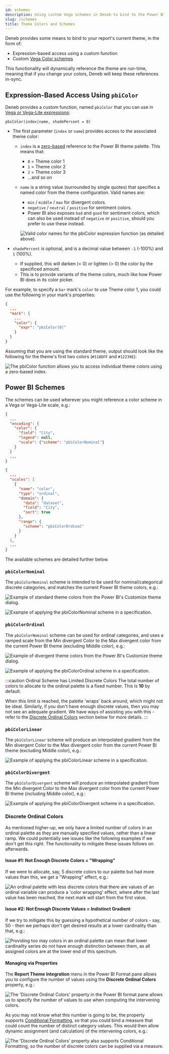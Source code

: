 ```yaml
---
id: schemes
description: Using custom Vega schemes in Deneb to bind to the Power BI report theme, as well as accessing Power BI report theme colors in-general.
slug: /schemes
title: Theme Colors and Schemes
---
```


Deneb provides some means to bind to your report's current theme, in the form of:

- Expression-based access using a custom function
- Custom [Vega Color schemes](https://vega.github.io/vega/docs/schemes/)

This functionality will dynamically reference the theme are run-time, meaning that if you change your colors, Deneb will keep these references in-sync.

## Expression-Based Access Using `pbiColor`

Deneb provides a custom function, named `pbiColor` that you can use in [Vega or Vega-Lite expressions](https://vega.github.io/vega/docs/expressions/):

```
pbiColor(index|name, shadePercent = 0)
```

- The first parameter (`index` or `name`) provides access to the associated theme color:

  - `index` is a [zero-based](https://en.wikipedia.org/wiki/Zero-based_numbering) reference to the Power BI theme palette. This means that:

    - `0` = Theme color 1
    - `1` = Theme color 2
    - `2` = Theme color 3
    - ...and so on

  - `name` is a string value (surrounded by single quotes) that specifies a named color from the theme configuration. Valid names are:

    - `min` / `middle` / `max` for divergent colors.
    - `negative` / `neutral` / `positive` for sentiment colors.
    - Power BI also exposes `bad` and `good` for sentiment colors, which can also be used instead of `negative` or `positive`, should you prefer to use these instead.

    ![Valid color names for the `pbiColor` expression function (as detailed above).](img/pbiColor-named.png "Valid color names for the `pbiColor` expression function (as detailed above).")

- `shadePercent` is optional, and is a decimal value between `-1` (-100%) and `1` (100%).

  - If supplied, this will darken (< 0) or lighten (> 0) the color by the specificed amount.
  - This is to provide variants of the theme colors, much like how Power BI does in its color picker.

For example, to specify a `bar` mark's `color` to use Theme color 1, you could use the following in your mark's properties:

```json
{
  ...
  "mark": {
    ...
    "color": {
      "expr": "pbiColor(0)"
    }
  }
}
```

Assuming that you are using the standard theme, output should look like the following for the theme's first two colors (`#118DFF` and `#12239E`):

![The pbiColor function allows you to access individual theme colors using a zero-based index.](img/pbiColor-simple-grid.png "The pbiColor function allows you to access individual theme colors using a zero-based index.")

## Power BI Schemes

The schemes can be used wherever you might reference a color scheme in a Vega or Vega-Lite scale, e.g.:

```json title=Vega-Lite showLineNumbers
{
  ...
  "encoding": {
    "color": {
      "field": "City",
      "legend": null,
      "scale": {"scheme": "pbiColorNominal"}
    }
  }
  ...
}
```

```json title=Vega showLineNumbers
{
  ...
  "scales": [
    {
      "name": "color",
      "type": "ordinal",
      "domain": {
        "data": "dataset",
        "field": "City",
        "sort": true
      },
      "range": {
        "scheme": "pbiColorOrdinal"
      }
    }
  ],
  ...
}
```

The available schemes are detailed further below.

### `pbiColorNominal`

The `pbiColorNominal` scheme is intended to be used for nominal/categorical discrete categories, and matches the current Power BI theme colors, e.g.:

![Example of standard theme colors from the Power BI's Customize theme dialog.](./img/report-theme-colors.png "Example of standard theme colors from the Power BI's Customize theme dialog.")

![Example of applying the pbiColorNominal scheme in a specification.](./img/nominal-scheme-example.png "Example of applying the pbiColorNominal scheme in a specification.")

### `pbiColorOrdinal`

The `pbiColorNominal` scheme can be used for ordinal categories, and uses a ramped scale from the Min divergent Color to the Max divergent color from the current Power BI theme (excluding Middle color), e.g.:

![Example of divergent theme colors from the Power BI's Customize theme dialog.](./img/report-theme-divergent-colors.png "Example of divergent theme colors from the Power BI's Customize theme dialog.")

![Example of applying the pbiColorOrdinal scheme in a specification.](./img/ordinal-scheme-example.png "Example of applying the pbiColorOrdinal scheme in a specification.")

:::caution Ordinal Scheme has Limited Discrete Colors
The total number of colors to allocate to the ordinal palette is a fixed number. This is **10** by default.

When this limit is reached, the palette 'wraps' back around, which might not be ideal. Similarly, if you don't have enough discrete values, then you may not see an adequate gradient. We have ways of assisting you with this - refer to the [Discrete Ordinal Colors](#discrete-ordinal-colors) section below for more details.
:::

### `pbiColorLinear`

The `pbiColorLinear` scheme will produce an interpolated gradient from the Min divergent Color to the Max divergent color from the current Power BI theme (excluding Middle color), e.g.:

![Example of applying the pbiColorLinear scheme in a specification.](./img/linear-scheme-example.png "Example of applying the pbiColorLinear scheme in a specification.")

### `pbiColorDivergent`

The `pbiColorDivergent` scheme will produce an interpolated gradient from the Min divergent Color to the Max divergent color from the current Power BI theme (including Middle color), e.g.:

![Example of applying the pbiColorDivergent scheme in a specification.](./img/divergent-scheme-example.png "Example of applying the pbiColorDivergent scheme in a specification.")

### Discrete Ordinal Colors

As mentioned higher-up, we only have a limited number of colors in an ordinal palette as they are manually specified values, rather than a linear ramp. We could potentially see issues like the following examples if we don't get this right. The functionality to mitigate these issues follows on afterwards.

#### Issue #1: Not Enough Discrete Colors = "Wrapping"

If we were to allocate, say, 5 discrete colors to our palette but had more values than this, we get a "Wrapping" effect, e.g.:

![An ordinal palette with less discrete colors that there are values of an ordinal variable can produce a 'color wrapping' effect, where after the last value has been reached, the next mark will start from the first value.](./img/ordinal-scheme-wrapping-effect.png "An ordinal palette with less discrete colors that there are values of an ordinal variable can produce a 'color wrapping' effect, where after the last value has been reached, the next mark will start from the first value.")

#### Issue #2: Not Enough Discrete Values = Indistinct Gradient

If we try to mitigate this by guessing a hypothetical number of colors - say, 50 - then we perhaps don't get desired results at a lower cardinality than that, e.g.:

![Providing too may colors in an ordinal palette can mean that lower cardinality series do not have enough distinction between them, as all assigned colors are at the lower end of this spectrum.](./img/ordinal-scheme-inadequate-gradient.png "Providing too may colors in an ordinal palette can mean that lower cardinality series do not have enough distinction between them, as all assigned colors are at the lower end of this spectrum.")

#### Managing via Properties

The **Report Theme Integration** menu in the Power BI Format pane allows you to configure the number of values using the **Discrete Ordinal Colors** property, e.g.:

![The 'Discrete Ordinal Colors' property in the Power BI format pane allows us to specify the number of values to use when computing the intervening colors.](./img/discrete-ordinal-property-static.png "The 'Discrete Ordinal Colors' property in the Power BI format pane allows us to specify the number of values to use when computing the intervening colors.")

As you may not know what this number is going to be, the property supports [Conditional Formatting](https://docs.microsoft.com/en-us/power-bi/visuals/service-tips-and-tricks-for-color-formatting?WT.mc_id=DP-MVP-5003712#conditional-formatting-for-visualizations), so that you could bind a measure that could count the number of distinct category values. This would then allow dynamic assignment (and calculation) of the intervening colors, e.g.:

![The 'Discrete Ordinal Colors' property also supports Conditional Formatting, so the number of discrete colors can be supplied via a measure.](./img/ordinal-scheme-conditional-formatting.gif "The 'Discrete Ordinal Colors' property also supports Conditional Formatting, so the number of discrete colors can be supplied via a measure.")
